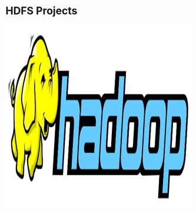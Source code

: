 # HDFS Projects

<p float="left">
<img src="https://github.com/Abdullah-TU/HDFS-Projects/blob/master/hadoop.png" width="800" height="500">

</p>
